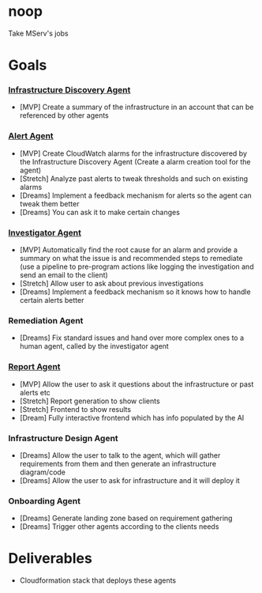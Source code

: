 # noop
Take MServ's jobs

# Goals

### <u>Infrastructure Discovery Agent</u>

- [MVP] Create a summary of the infrastructure in an account that can be referenced by other agents

### <u>Alert Agent</u>

- [MVP] Create CloudWatch alarms for the infrastructure discovered by the Infrastructure Discovery Agent (Create a alarm creation tool for the agent)
- [Stretch] Analyze past alerts to tweak thresholds and such on existing alarms
- [Dreams] Implement a feedback mechanism for alerts so the agent can tweak them better
- [Dreams] You can ask it to make certain changes

### <u>Investigator Agent</u>

- [MVP] Automatically find the root cause for an alarm and provide a summary on what the issue is and recommended steps to remediate (use a pipeline to pre-program actions like logging the investigation and send an email to the client)
- [Stretch] Allow user to ask about previous investigations
- [Dreams] Implement a feedback mechanism so it knows how to handle certain alerts better

### Remediation Agent

- [Dreams] Fix standard issues and hand over more complex ones to a human agent, called by the investigator agent

### <u>Report Agent</u>

- [MVP] Allow the user to ask it questions about the infrastructure or past alerts etc
- [Stretch] Report generation to show clients
- [Stretch] Frontend to show results
- [Dream] Fully interactive frontend which has info populated by the AI

### Infrastructure Design Agent

- [Dreams] Allow the user to talk to the agent, which will gather requirements from them and then generate an infrastructure diagram/code
- [Dreams] Allow the user to ask for infrastructure and it will deploy it

### Onboarding Agent

- [Dreams] Generate landing zone based on requirement gathering
- [Dreams] Trigger other agents according to the clients needs

# Deliverables

- Cloudformation stack that deploys these agents